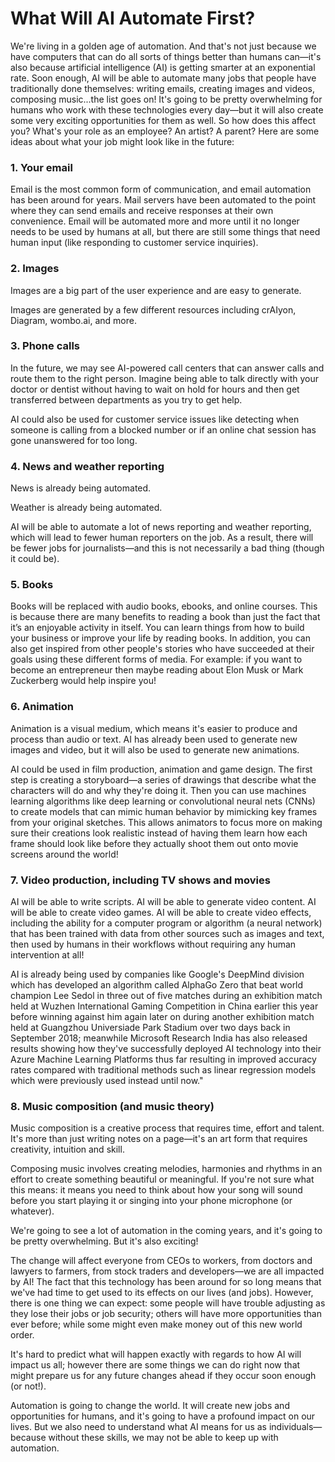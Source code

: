 # What Will AI Automate First?

We're living in a golden age of automation. And that's not just because we have computers that can do all sorts of things better than humans can—it's also because artificial intelligence (AI) is getting smarter at an exponential rate. Soon enough, AI will be able to automate many jobs that people have traditionally done themselves: writing emails, creating images and videos, composing music...the list goes on! It's going to be pretty overwhelming for humans who work with these technologies every day—but it will also create some very exciting opportunities for them as well. So how does this affect you? What's your role as an employee? An artist? A parent? Here are some ideas about what your job might look like in the future:

### 1. Your email

Email is the most common form of communication, and email automation has been around for years. Mail servers have been automated to the point where they can send emails and receive responses at their own convenience. Email will be automated more and more until it no longer needs to be used by humans at all, but there are still some things that need human input (like responding to customer service inquiries).

### 2. Images

Images are a big part of the user experience and are easy to generate.

Images are generated by a few different resources including crAIyon, Diagram, wombo.ai, and more. 


### 3. Phone calls

In the future, we may see AI-powered call centers that can answer calls and route them to the right person. Imagine being able to talk directly with your doctor or dentist without having to wait on hold for hours and then get transferred between departments as you try to get help.

AI could also be used for customer service issues like detecting when someone is calling from a blocked number or if an online chat session has gone unanswered for too long.

### 4. News and weather reporting

News is already being automated.

Weather is already being automated.

AI will be able to automate a lot of news reporting and weather reporting, which will lead to fewer human reporters on the job. As a result, there will be fewer jobs for journalists—and this is not necessarily a bad thing (though it could be).

### 5. Books

Books will be replaced with audio books, ebooks, and online courses. This is because there are many benefits to reading a book than just the fact that it’s an enjoyable activity in itself. You can learn things from how to build your business or improve your life by reading books. In addition, you can also get inspired from other people's stories who have succeeded at their goals using these different forms of media. For example: if you want to become an entrepreneur then maybe reading about Elon Musk or Mark Zuckerberg would help inspire you!

### 6. Animation

Animation is a visual medium, which means it's easier to produce and process than audio or text. AI has already been used to generate new images and video, but it will also be used to generate new animations.

AI could be used in film production, animation and game design. The first step is creating a storyboard—a series of drawings that describe what the characters will do and why they're doing it. Then you can use machines learning algorithms like deep learning or convolutional neural nets (CNNs) to create models that can mimic human behavior by mimicking key frames from your original sketches. This allows animators to focus more on making sure their creations look realistic instead of having them learn how each frame should look like before they actually shoot them out onto movie screens around the world!

### 7. Video production, including TV shows and movies

AI will be able to write scripts. AI will be able to generate video content. AI will be able to create video games. AI will be able to create video effects, including the ability for a computer program or algorithm (a neural network) that has been trained with data from other sources such as images and text, then used by humans in their workflows without requiring any human intervention at all!

AI is already being used by companies like Google's DeepMind division which has developed an algorithm called AlphaGo Zero that beat world champion Lee Sedol in three out of five matches during an exhibition match held at Wuzhen International Gaming Competition in China earlier this year before winning against him again later on during another exhibition match held at Guangzhou Universiade Park Stadium over two days back in September 2018; meanwhile Microsoft Research India has also released results showing how they've successfully deployed AI technology into their Azure Machine Learning Platforms thus far resulting in improved accuracy rates compared with traditional methods such as linear regression models which were previously used instead until now."

### 8. Music composition (and music theory)

Music composition is a creative process that requires time, effort and talent. It's more than just writing notes on a page—it's an art form that requires creativity, intuition and skill.

Composing music involves creating melodies, harmonies and rhythms in an effort to create something beautiful or meaningful. If you're not sure what this means: it means you need to think about how your song will sound before you start playing it or singing into your phone microphone (or whatever).

We're going to see a lot of automation in the coming years, and it's going to be pretty overwhelming. But it's also exciting!

The change will affect everyone from CEOs to workers, from doctors and lawyers to farmers, from stock traders and developers—we are all impacted by AI! The fact that this technology has been around for so long means that we've had time to get used to its effects on our lives (and jobs). However, there is one thing we can expect: some people will have trouble adjusting as they lose their jobs or job security; others will have more opportunities than ever before; while some might even make money out of this new world order.

It's hard to predict what will happen exactly with regards to how AI will impact us all; however there are some things we can do right now that might prepare us for any future changes ahead if they occur soon enough (or not!).

Automation is going to change the world. It will create new jobs and opportunities for humans, and it's going to have a profound impact on our lives. But we also need to understand what AI means for us as individuals—because without these skills, we may not be able to keep up with automation.
